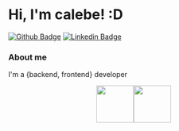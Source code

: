 
# Hi, I'm calebe! :D

[![Github Badge](https://img.shields.io/badge/-Github-000?style=flat-square&logo=Github&logoColor=white&link=https://github.com/CalebeMito)](https://github.com/CalebeMito)
[![Linkedin Badge](https://img.shields.io/badge/-LinkedIn-blue?style=flat-square&logo=Linkedin&logoColor=white&link=https://www.linkedin.com/in/calebe-birer/)](https://www.linkedin.com/in/calebe-birer)


### About me
I'm a {backend, frontend} developer 

<div class='tools-img' align=center>
<img src="https://cdn.jsdelivr.net/gh/devicons/devicon/icons/python/python-original.svg" width=75 height=75 /><img src="https://cdn.jsdelivr.net/gh/devicons/devicon/icons/vscode/vscode-original.svg" width=75 height=75/>


